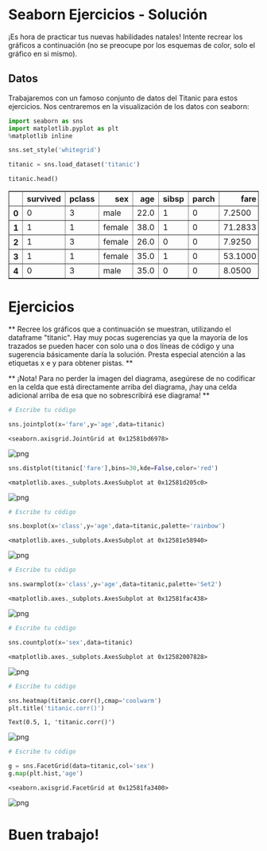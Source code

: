 # Seaborn Ejercicios - Solución

¡Es hora de practicar tus nuevas habilidades natales! Intente recrear los gráficos a continuación (no se preocupe por los esquemas de color, solo el gráfico en si mismo).

## Datos

Trabajaremos con un famoso conjunto de datos del Titanic para estos ejercicios. Nos centraremos en la visualización de los datos con seaborn:


```python
import seaborn as sns
import matplotlib.pyplot as plt
%matplotlib inline
```


```python
sns.set_style('whitegrid')
```


```python
titanic = sns.load_dataset('titanic')
```


```python
titanic.head()
```




<div>
<style scoped>
    .dataframe tbody tr th:only-of-type {
        vertical-align: middle;
    }

    .dataframe tbody tr th {
        vertical-align: top;
    }

    .dataframe thead th {
        text-align: right;
    }
</style>
<table border="1" class="dataframe">
  <thead>
    <tr style="text-align: right;">
      <th></th>
      <th>survived</th>
      <th>pclass</th>
      <th>sex</th>
      <th>age</th>
      <th>sibsp</th>
      <th>parch</th>
      <th>fare</th>
      <th>embarked</th>
      <th>class</th>
      <th>who</th>
      <th>adult_male</th>
      <th>deck</th>
      <th>embark_town</th>
      <th>alive</th>
      <th>alone</th>
    </tr>
  </thead>
  <tbody>
    <tr>
      <th>0</th>
      <td>0</td>
      <td>3</td>
      <td>male</td>
      <td>22.0</td>
      <td>1</td>
      <td>0</td>
      <td>7.2500</td>
      <td>S</td>
      <td>Third</td>
      <td>man</td>
      <td>True</td>
      <td>NaN</td>
      <td>Southampton</td>
      <td>no</td>
      <td>False</td>
    </tr>
    <tr>
      <th>1</th>
      <td>1</td>
      <td>1</td>
      <td>female</td>
      <td>38.0</td>
      <td>1</td>
      <td>0</td>
      <td>71.2833</td>
      <td>C</td>
      <td>First</td>
      <td>woman</td>
      <td>False</td>
      <td>C</td>
      <td>Cherbourg</td>
      <td>yes</td>
      <td>False</td>
    </tr>
    <tr>
      <th>2</th>
      <td>1</td>
      <td>3</td>
      <td>female</td>
      <td>26.0</td>
      <td>0</td>
      <td>0</td>
      <td>7.9250</td>
      <td>S</td>
      <td>Third</td>
      <td>woman</td>
      <td>False</td>
      <td>NaN</td>
      <td>Southampton</td>
      <td>yes</td>
      <td>True</td>
    </tr>
    <tr>
      <th>3</th>
      <td>1</td>
      <td>1</td>
      <td>female</td>
      <td>35.0</td>
      <td>1</td>
      <td>0</td>
      <td>53.1000</td>
      <td>S</td>
      <td>First</td>
      <td>woman</td>
      <td>False</td>
      <td>C</td>
      <td>Southampton</td>
      <td>yes</td>
      <td>False</td>
    </tr>
    <tr>
      <th>4</th>
      <td>0</td>
      <td>3</td>
      <td>male</td>
      <td>35.0</td>
      <td>0</td>
      <td>0</td>
      <td>8.0500</td>
      <td>S</td>
      <td>Third</td>
      <td>man</td>
      <td>True</td>
      <td>NaN</td>
      <td>Southampton</td>
      <td>no</td>
      <td>True</td>
    </tr>
  </tbody>
</table>
</div>



# Ejercicios


** Recree los gráficos que a continuación se muestran, utilizando el dataframe "titanic". Hay muy pocas sugerencias ya que la mayoría de los trazados se pueden hacer con solo una o dos líneas de código y una sugerencia básicamente daría la solución. Presta especial atención a las etiquetas x e y para obtener pistas. **

** ¡Nota! Para no perder la imagen del diagrama, asegúrese de no codificar en la celda que está directamente arriba del diagrama, ¡hay una celda adicional arriba de esa que no sobrescribirá ese diagrama! **



```python
# Escribe tu código
```


```python
sns.jointplot(x='fare',y='age',data=titanic)
```




    <seaborn.axisgrid.JointGrid at 0x12581bd6978>




![png](/images/output_8_1.png)



```python
sns.distplot(titanic['fare'],bins=30,kde=False,color='red')
```




    <matplotlib.axes._subplots.AxesSubplot at 0x12581d205c0>




![png](/images/output_9_1.png)



```python
# Escribe tu código
```


```python
sns.boxplot(x='class',y='age',data=titanic,palette='rainbow')
```




    <matplotlib.axes._subplots.AxesSubplot at 0x12581e58940>




![png](/images/output_11_1.png)



```python
# Escribe tu código
```


```python
sns.swarmplot(x='class',y='age',data=titanic,palette='Set2')
```




    <matplotlib.axes._subplots.AxesSubplot at 0x12581fac438>




![png](/images/output_13_1.png)



```python
# Escribe tu código
```


```python
sns.countplot(x='sex',data=titanic)
```




    <matplotlib.axes._subplots.AxesSubplot at 0x12582007828>




![png](/images/output_15_1.png)



```python
# Escribe tu código
```


```python
sns.heatmap(titanic.corr(),cmap='coolwarm')
plt.title('titanic.corr()')
```




    Text(0.5, 1, 'titanic.corr()')




![png](/images/output_17_1.png)



```python
# Escribe tu código
```


```python
g = sns.FacetGrid(data=titanic,col='sex')
g.map(plt.hist,'age')
```




    <seaborn.axisgrid.FacetGrid at 0x12581fa3400>




![png](/images/output_19_1.png)


# Buen trabajo!
